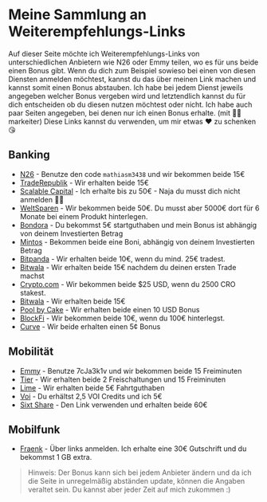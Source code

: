 # Meine Sammlung an Weiterempfehlungs-Links
Auf dieser Seite möchte ich Weiterempfehlungs-Links von unterschiedlichen Anbietern wie N26 oder Emmy teilen, wo es für uns beide einen Bonus gibt. Wenn du dich zum Beispiel sowieso bei einen von diesen Diensten anmelden möchtest, kannst du das über meinen Link machen und kannst somit einen Bonus abstauben. Ich habe bei jedem Dienst jeweils angegeben welcher Bonus vergeben wird und letztendlich kannst du für dich entscheiden ob du diesen nutzen möchtest oder nicht. 
Ich habe auch paar Seiten angegeben, bei denen nur ich einen Bonus erhalte. (mit 🤷‍♂️ markeiter) Diese Links kannst du verwenden, um mir etwas ❤️ zu schenken 😘

## Banking
- [N26](https://n26.com/r/mathiasm3438) - Benutze den code `mathiasm3438` und wir bekommen beide 15€
- [TradeRepublik](https://ref.trade.re/9ndsz68z) - Wir erhalten beide 15€
- [Scalable Capital](de.scalable.capital/einladung/b2f2fg) - Ich erhalte bis zu 50€ - Naja du musst dich nicht anmelden 🤷‍♂️
- [WeltSparen](www.weltsparen.de?p=eyJzIjoiVkZqZ3JhRGVrdVNlMldKcG1LX00tUVNvMGZBIiwidiI6MSwicCI6IntcInVcIjozMDEzOTc1NyxcInZcIjoxLFwidXJsXCI6XCJodHRwczpcXFwvXFxcL3d3dy53ZWx0c3BhcmVuLmRlXFxcL2t1bmRlbi13ZXJiZW5cXFwvP3V0bV9tZWRpdW09ZW1haWwmdXRtX3NvdXJjZT10cmFuc2FjdGlvbmFsJnV0bV9jYW1wYWlnbj1tYW5kcmlsbF9kZS1yYWYtcmVjb21tZW5kYXRpb24tb2ZmZXJ0YWJsZVwiLFwiaWRcIjpcIjY1ZGY2NzA2ODBiYjRhYjhiOTU2ODE5YzU3ZWZjMjE2XCIsXCJ1cmxfaWRzXCI6W1wiNTlhYTFjNDcxZTNkZWMxNmI0YWE4OGY4MWEzYjJkYTU2YjA4NDFlNlwiXX0ifQ) - Wir bekommen beide 50€. Du musst aber 5000€ dort für 6 Monate bei einem Produkt hinterlegen.
- [Bondora](https://bondora.com/ref/mathiasm10) - Du bekommst 5€ startguthaben und mein Bonus ist abhängig von deinem Investierten Betrag
- [Mintos](https://www.mintos.com/de/l/ref/C60M64) - Bekommen beide eine Boni, abhängig von deinem Investierten Betrag
- [Bitpanda](https://www.bitpanda.com/?ref=1744922665805272769) - Wir erhalten beide 10€, wenn du mind. 25€ tradest.
- [Bitwala](https://app.bitwala.com/r/MBVJ-89RF) - Wir erhalten beide 15€ nachdem du deinen ersten Trade machst
- [Crypto.com](https://crypto.com/app/byjhe4vd6c) - Wir bekommen beide $25 USD, wenn du 2500 CRO stakest.
- [Bitwala](https://app.bitwala.com/r/MBVJ-89RF) - Wir erhalten beide 15€
- [Pool by Cake](https://pool.cakedefi.com/#?ref=624360) - Wir erhalten beide einen 10 USD Bonus
- [BlockFi](https://blockfi.com/?ref=87125bfa) - Wir bekommen beide 10€, wenn du 100€ hinterlegst.
- [Curve](https://www.curve.com/join#NV53K3PN) - Wir beide erhalten einen 5¢ Bonus

## Mobilität
- [Emmy](http://onelink.to/emmy) - Benutze 7cJa3k1v und wir bekommen beide 15 Freiminuten
- [Tier](https://tier.page.link/pSK75) - Wir erhalten beide 2 Freischaltungen und 15 Freiminuten
- [Lime](https://lime.bike/referral_signin/R5YTURQ) - Wir erhalten beide 5€ Fahrtguthaben
- [Voi](https://link.voiapp.io/hxj0iHlAdcb) - Du erhältst 2,5 VOI Credits und ich 5€
- [Sixt Share](https://www.sixt.de/invite/EP1ARhmd) - Den Link verwenden und erhalten beide 60€

## Mobilfunk
- [Fraenk](https://2ekq.adj.st/mgm?campaign=302199764&friend=3ZN34sFhGOqHPrpQ&adjust_t=u66g7hl&adjust_fallback=https%3A%2F%2Fwww.fraenk.de&allowReattribution=true&adj_campaign=mgm) - Über links anmelden. Ich erhalte eine 30€ Gutschrift und du bekommst 1 GB extra.


> Hinweis: Der Bonus kann sich bei jedem Anbieter ändern und da ich die Seite in unregelmäßig abständen update, können die Angaben veraltet sein. Du kannst aber jeder Zeit auf mich zukommen :)
